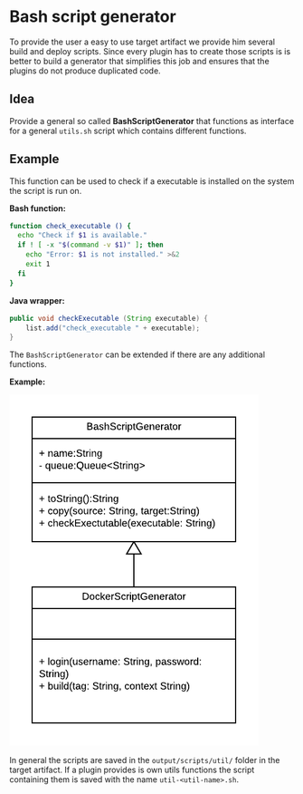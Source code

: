 # Bash script generator

To provide the user a easy to use target artifact we provide him several build and deploy scripts. Since every plugin has to create those scripts is is better to build a generator that simplifies this job and ensures that the plugins do not produce duplicated code.

## Idea

Provide a general so called **BashScriptGenerator** that functions as interface for a general `utils.sh` script which contains different functions.

## Example

This function can be used to check if a executable is installed on the system the script is run on.

**Bash function:**

```bash
function check_executable () {
  echo "Check if $1 is available."                                                      
  if ! [ -x "$(command -v $1)" ]; then                                                 
    echo "Error: $1 is not installed." >&2                                             
    exit 1                                                                                 
  fi   
}
```

**Java wrapper:**

```Java
public void checkExecutable (String executable) {
    list.add("check_executable " + executable);
}
```

The `BashScriptGenerator` can be extended if there are any additional functions.

**Example:**

![](BashScriptGenerator.png)

In general the scripts are saved in the `output/scripts/util/` folder in the target artifact. If a plugin provides is own utils functions the script containing them is saved with the name `util-<util-name>.sh`.
